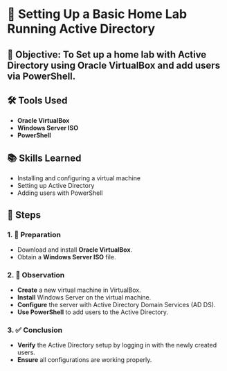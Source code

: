 # 🌟 Setting Up a Basic Home Lab Running Active Directory 

## 🎯 Objective: To Set up a home lab with Active Directory using Oracle VirtualBox and add users via PowerShell.

## 🛠️ Tools Used
- **Oracle VirtualBox**
- **Windows Server ISO**
- **PowerShell**

## 📚 Skills Learned
- Installing and configuring a virtual machine
- Setting up Active Directory
- Adding users with PowerShell

## 📝 Steps

### 1. 🔧 Preparation
- Download and install **Oracle VirtualBox**.
- Obtain a **Windows Server ISO** file.

### 2. 👀 Observation
- **Create** a new virtual machine in VirtualBox.
- **Install** Windows Server on the virtual machine.
- **Configure** the server with Active Directory Domain Services (AD DS).
- **Use PowerShell** to add users to the Active Directory.

### 3. ✅ Conclusion
- **Verify** the Active Directory setup by logging in with the newly created users.
- **Ensure** all configurations are working properly.
